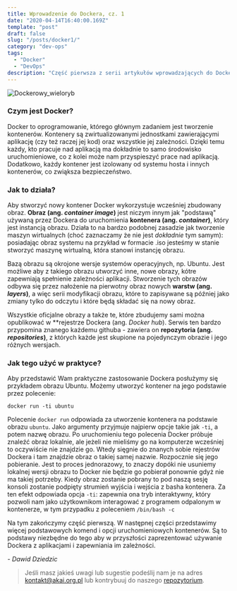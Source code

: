 ```yaml
---
title: Wprowadzenie do Dockera, cz. 1
date: "2020-04-14T16:40:00.169Z"
template: "post"
draft: false
slug: "/posts/docker1/"
category: "dev-ops"
tags:
  - "Docker"
  - "DevOps"
description: "Część pierwsza z serii artykułów wprowadzających do Dockera"
---
```


![Dockerowy_wieloryb](/media/docker.png)

### Czym jest Docker?

Docker to oprogramowanie, którego głównym zadaniem jest tworzenie kontenerów. Kontenery są zwirtualizowanymi jednostkami zawierającymi
aplikację (czy też raczej jej kod) oraz wszystkie jej zależności. Dzięki temu każdy, kto pracuje nad aplikacją ma dokładnie to samo środowisko uruchomieniowe, co z kolei może nam przyspieszyć prace nad aplikacją. Dodatkowo, każdy kontener jest izolowany od systemu hosta i innych kontenerów, co zwiąksza bezpieczeństwo.

### Jak to działa?

Aby stworzyć nowy kontener Docker wykorzystuje wcześniej zbudowany obraz. **Obraz (ang. *container image*)** jest niczym innym jak "podstawą"
używaną przez Dockera do uruchomienia **kontenera  (ang. *container*)**, który jest instancją obrazu. Działa to na bardzo podobnej zasadzie
jak tworzenie maszyn wirtualnych (choć zaznaczamy że nie jest *dokładnie* tym samym): posiadając obraz systemu na przykład
w formacie .iso jesteśmy w stanie stworzyć maszynę wirtualną, która stanowi instancję obrazu.

Bazą obrazu są okrojone wersje systemów operacyjnych, np. Ubuntu. Jest możliwe aby z takiego obrazu utworzyć inne, nowe
obrazy, kótre zapewniają spełnienie zależności aplikacji. Stworzenie tych obrazów odbywa się przez nałożenie 
na pierwotny obraz nowych **warstw  (ang. *layers*)**, a więc serii modyfikacji obrazu, które to zapisywane są później jako zmiany tylko 
do odczytu i które będą składać się na nowy obraz. 

Wszystkie oficjalne obrazy a także te, które zbudujemy sami można opublikować w **rejestrze Dockera (ang. *Docker hub*). Serwis ten bardzo
przypomina znanego każdemu githuba - zawiera on **repozytoria (ang. *repositories*)**, z których każde jest skupione na pojedynczym obrazie i
jego różnych wersjach. 


### Jak tego użyć w praktyce?

Aby przedstawić Wam praktyczne zastosowanie Dockera posłużymy się przykładem obrazu Ubuntu. Możemy utworzyć kontener 
na jego podstawie przez polecenie: 
```
docker run -ti ubuntu
```
Polecenie `docker run` odpowiada za utworzenie kontenera na podstawie obrazu `ubuntu`. Jako argumenty przyjmuje najpierw 
opcje takie jak `-ti`, a potem nazwę obrazu. Po uruchomieniu tego polecenia Docker próbuje znaleźć obraz lokalnie, ale 
jeżeli nie mieliśmy go na komputerze wcześniej to oczywiście nie znajdzie go. Wtedy sięgnie do znanych sobie rejestrów
Dockera i tam znajdzie obraz o takiej samej nazwie. Rozpocznie się jego pobieranie. Jest to proces jednorazowy, to znaczy 
dopóki nie usuniemy lokalnej wersji obrazu to Docker nie będzie go pobierał ponownie gdyż nie ma takiej potrzeby. Kiedy 
obraz zostanie pobrany to pod naszą sesję konsoli zostanie podpięty strumień wyjścia i wejścia z basha kontenera. Za ten 
efekt odpowiada opcja `-ti`: zapewnia ona tryb interaktywny, który pozwoli nam jako użytkownikom interagować z programem 
odpalonym w kontenerze, w tym przypadku z poleceniem `/bin/bash -c`

Na tym zakończymy część pierwszą. W następnej części przedstawimy więcej podstawowych komend i opcji uruchomieniowych
kontenerów. Są to podstawy niezbędne do tego aby w przyszłości zaprezentować używanie Dockera z aplikacjami i zapewniania
im zależności.

*- Dawid Dziedzic*

> Jeśli masz jakieś uwagi lub sugestie podeślij nam je na adres [kontakt@akai.org.pl](mailto:kontakt@akai.org.pl) lub kontrybuuj do naszego [repozytorium](https://github.com/akai-org/blog).
